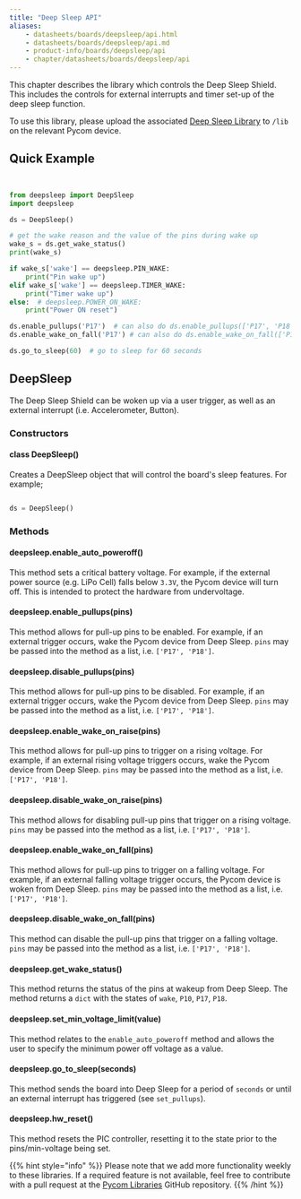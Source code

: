 ```yaml
---
title: "Deep Sleep API"
aliases:
    - datasheets/boards/deepsleep/api.html
    - datasheets/boards/deepsleep/api.md
    - product-info/boards/deepsleep/api
    - chapter/datasheets/boards/deepsleep/api
---
```


This chapter describes the library which controls the Deep Sleep Shield. This includes the controls for external interrupts and timer set-up of the deep sleep function.

To use this library, please upload the associated [Deep Sleep Library](https://github.com/pycom/pycom-libraries/tree/master/deepsleep) to `/lib` on the relevant Pycom device.

## Quick Example

```python


from deepsleep import DeepSleep
import deepsleep

ds = DeepSleep()

# get the wake reason and the value of the pins during wake up
wake_s = ds.get_wake_status()
print(wake_s)

if wake_s['wake'] == deepsleep.PIN_WAKE:
    print("Pin wake up")
elif wake_s['wake'] == deepsleep.TIMER_WAKE:
    print("Timer wake up")
else:  # deepsleep.POWER_ON_WAKE:
    print("Power ON reset")

ds.enable_pullups('P17')  # can also do ds.enable_pullups(['P17', 'P18'])
ds.enable_wake_on_fall('P17') # can also do ds.enable_wake_on_fall(['P17', 'P18'])

ds.go_to_sleep(60)  # go to sleep for 60 seconds
```

## DeepSleep

The Deep Sleep Shield can be woken up via a user trigger, as well as an external interrupt \(i.e. Accelerometer, Button\).

### Constructors

#### class DeepSleep()

Creates a DeepSleep object that will control the board's sleep features. For example;

```python

ds = DeepSleep()
```

### Methods

#### deepsleep.enable\_auto\_poweroff()

This method sets a critical battery voltage. For example, if the external power source \(e.g. LiPo Cell\) falls below `3.3V`, the Pycom device will turn off. This is intended to protect the hardware from undervoltage.

#### deepsleep.enable\_pullups(pins)

This method allows for pull-up pins to be enabled. For example, if an external trigger occurs, wake the Pycom device from Deep Sleep. `pins` may be passed into the method as a list, i.e. `['P17', 'P18']`.

#### deepsleep.disable\_pullups(pins)

This method allows for pull-up pins to be disabled. For example, if an external trigger occurs, wake the Pycom device from Deep Sleep. `pins` may be passed into the method as a list, i.e. `['P17', 'P18']`.

#### deepsleep.enable\_wake\_on\_raise(pins)

This method allows for pull-up pins to trigger on a rising voltage. For example, if an external rising voltage triggers occurs, wake the Pycom device from Deep Sleep. `pins` may be passed into the method as a list, i.e. `['P17', 'P18']`.

#### deepsleep.disable\_wake\_on\_raise(pins)

This method allows for disabling pull-up pins that trigger on a rising voltage. `pins` may be passed into the method as a list, i.e. `['P17', 'P18']`.

#### deepsleep.enable\_wake\_on\_fall(pins)

This method allows for pull-up pins to trigger on a falling voltage. For example, if an external falling voltage trigger occurs, the Pycom device is woken from Deep Sleep. `pins` may be passed into the method as a list, i.e. `['P17', 'P18']`.

#### deepsleep.disable\_wake\_on\_fall(pins)

This method can disable the pull-up pins that trigger on a falling voltage. `pins` may be passed into the method as a list, i.e. `['P17', 'P18']`.

#### deepsleep.get\_wake\_status()

This method returns the status of the pins at wakeup from Deep Sleep. The method returns a `dict` with the states of `wake`, `P10`, `P17`, `P18`.

#### deepsleep.set\_min\_voltage\_limit(value)

This method relates to the `enable_auto_poweroff` method and allows the user to specify the minimum power off voltage as a value.

#### deepsleep.go\_to\_sleep(seconds)

This method sends the board into Deep Sleep for a period of `seconds` or until an external interrupt has triggered \(see `set_pullups`\).

#### deepsleep.hw\_reset()

This method resets the PIC controller, resetting it to the state prior to the pins/min-voltage being set.

{{% hint style="info" %}}
Please note that we add more functionality weekly to these libraries. If a required feature is not available, feel free to contribute with a pull request at the [Pycom Libraries](https://github.com/pycom/pycom-libraries) GitHub repository.
{{% /hint %}}
